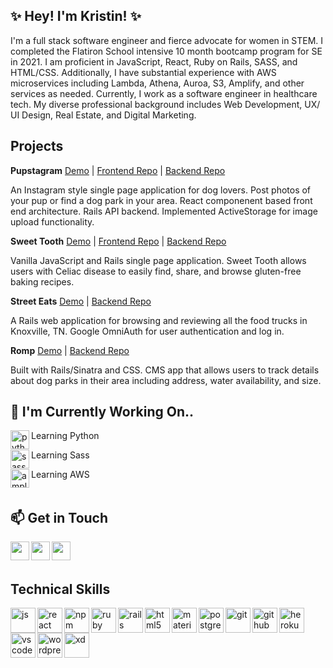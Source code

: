 ## ✨ Hey! I'm Kristin! ✨

I'm a full stack software engineer and fierce advocate for women in STEM. I completed the Flatiron School intensive 10 month bootcamp program for SE in 2021. I am proficient in JavaScript, React, Ruby on Rails, SASS, and HTML/CSS. Additionally, I have substantial experience with AWS microservices including Lambda, Athena, Auroa, S3, Amplify, and other services as needed. Currently, I work as a software engineer in healthcare tech. My diverse professional background includes Web Development, UX/ UI Design, Real Estate, and Digital Marketing. 


## Projects

**Pupstagram** [Demo](https://www.loom.com/share/cccf50a2e53e49d68c0f2d81ce5f47cb)  | [Frontend Repo](https://github.com/kristinponsonby/pupstagram-frontend) | [Backend Repo](https://github.com/kristinponsonby/pupstagram-backend)

An Instagram style single page application for dog lovers. Post photos of your pup or find a dog park in your area. React componenent based front end architecture. Rails API backend. Implemented ActiveStorage for image upload functionality. 

**Sweet Tooth** [Demo](https://www.youtube.com/watch?v=sPtZ9s7YmhI) | [Frontend Repo](https://github.com/kristinponsonby/gf-recipe-finder-frontend) | [Backend Repo](https://github.com/kristinponsonby/gf-recipe-finder-backend)

Vanilla JavaScript and Rails single page application. Sweet Tooth allows users with Celiac disease to easily find, share, and browse gluten-free baking recipes.

**Street Eats** [Demo](https://www.youtube.com/watch?v=GvlksTMyyW8) | [Backend Repo](https://github.com/kristinponsonby/street-eats-app)

A Rails web application for browsing and reviewing all the food trucks in Knoxville, TN. Google OmniAuth for user authentication and log in.

**Romp** [Demo](https://www.youtube.com/watch?v=kWekiK2QZ9Q) | [Backend Repo](https://github.com/kristinponsonby/Romp-app)

Built with Rails/Sinatra and CSS. CMS app that allows users to track details about dog parks in their area including address, water availability, and size.

## 🌱 I'm Currently Working On..

<p>
  <img src="https://upload.wikimedia.org/wikipedia/commons/c/c3/Python-logo-notext.svg" alt="python " align="left" width="30" height="30"/> Learning Python
</p>
<p>
  <img src="https://cdn.jsdelivr.net/gh/devicons/devicon/icons/sass/sass-original.svg" alt="sass" align="left" width="30" height="30"/> Learning Sass
</p>
<p>
 <img src="https://img.icons8.com/color/344/amazon-web-services.png" alt="amplify" align="left" width="30" height="30"/>
</p>Learning AWS
 <br />
 &emsp;

## 📫 Get in Touch
<p>
  <a href="https://www.linkedin.com/in/kristin-ponsonby/" target="blank"><img align="left" src="https://cdn.jsdelivr.net/gh/devicons/devicon/icons/linkedin/linkedin-original.svg" height="30" width="30" /></p>
  <a href="https://kponsonberry.medium.com/" target="blank"><img align="left" src="https://cdn.jsdelivr.net/npm/simple-icons@3.0.1/icons/medium.svg"  height="30" width="30" /></a>
 <a href="https://portfolio-2-0-kristinponsonby.vercel.app/" target="blank"><img align="left" src="https://img.icons8.com/fluency/48/000000/resume-website.png" height="30" width="30" /></a>
 </p>
 
 <br />
 &emsp;

## Technical Skills

<p align="left">
  
<img src="https://cdn.jsdelivr.net/gh/devicons/devicon/icons/javascript/javascript-original.svg" alt="js" align="left" width="40" height="40"/>
<img src="https://cdn.jsdelivr.net/gh/devicons/devicon/icons/react/react-original.svg" alt="react" align="left" width="40" height="40"/>
<img src="https://cdn.jsdelivr.net/gh/devicons/devicon/icons/npm/npm-original-wordmark.svg" alt="npm" align="left" width="40" height="40"/>
<img src="https://cdn.jsdelivr.net/gh/devicons/devicon/icons/ruby/ruby-original.svg" alt="ruby" align="left" width="40" height="40"/>
<img src="https://cdn.jsdelivr.net/gh/devicons/devicon/icons/rails/rails-plain-wordmark.svg" alt="rails" align="left" width="40" height="40"/> 
<img src="https://cdn.jsdelivr.net/gh/devicons/devicon/icons/html5/html5-original.svg" alt="html5" align="left" width="40" height="40"/>
<img src="https://cdn.jsdelivr.net/gh/devicons/devicon/icons/materialui/materialui-original.svg" alt="materialui" align="left" width="40" height="40"/>
<img src="https://cdn.jsdelivr.net/gh/devicons/devicon/icons/postgresql/postgresql-plain-wordmark.svg" alt="postgresql" align="left" width="40" height="40"/>
<img src="https://cdn.jsdelivr.net/gh/devicons/devicon/icons/git/git-original-wordmark.svg" alt="git" align="left" width="40" height="40"/>
<img src="https://cdn.jsdelivr.net/gh/devicons/devicon/icons/github/github-original.svg" alt="github" align="left" width="40" height="40"/>
<img src="https://cdn.jsdelivr.net/gh/devicons/devicon/icons/heroku/heroku-plain-wordmark.svg" alt="heroku" align="left" width="40" height="40"/>
<img src="https://cdn.jsdelivr.net/gh/devicons/devicon/icons/vscode/vscode-original.svg" alt="vscode" align="left" width="40" height="40"/>
<img src="https://cdn.jsdelivr.net/gh/devicons/devicon/icons/wordpress/wordpress-original.svg" alt="wordpress" align="left" width="40" height="40"/>
<img src="https://cdn.jsdelivr.net/gh/devicons/devicon/icons/xd/xd-plain.svg" alt="xd" align="left" width="40" height="40"/>

